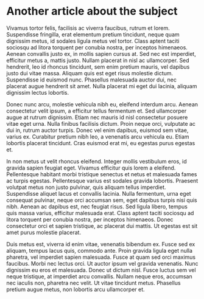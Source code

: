 # Another article about the subject

Vivamus tortor felis, facilisis ac viverra faucibus, rutrum et lorem. Suspendisse fringilla, erat elementum pretium tincidunt, neque quam dignissim metus, id sodales ligula metus vel tortor. Class aptent taciti sociosqu ad litora torquent per conubia nostra, per inceptos himenaeos. Aenean convallis justo ex, in mollis sapien cursus at. Sed nec est imperdiet, efficitur metus a, mattis justo. Nullam placerat in nisl ac ullamcorper. Sed hendrerit, leo id rhoncus tincidunt, sem enim pretium mauris, vel dapibus justo dui vitae massa. Aliquam quis est eget risus molestie dictum. Suspendisse id euismod nunc. Phasellus malesuada auctor dui, nec placerat augue hendrerit sit amet. Nulla placerat mi eget dui lacinia, aliquam dignissim lectus lobortis.

Donec nunc arcu, molestie vehicula nibh eu, eleifend interdum arcu. Aenean consectetur velit ipsum, a efficitur tellus fermentum et. Sed ullamcorper augue at rutrum dignissim. Etiam nec mauris id nisl consectetur posuere vitae eget urna. Nulla finibus facilisis dictum. Proin neque orci, vulputate ac dui in, rutrum auctor turpis. Donec vel enim dapibus, euismod sem vitae, varius ex. Curabitur pretium nibh leo, a venenatis arcu vehicula eu. Etiam lobortis placerat tincidunt. Cras euismod erat mi, eu egestas purus egestas et.

In non metus ut velit rhoncus eleifend. Integer mollis vestibulum eros, id gravida sapien feugiat eget. Vivamus efficitur quis lorem a eleifend. Pellentesque habitant morbi tristique senectus et netus et malesuada fames ac turpis egestas. Pellentesque varius est sodales gravida lobortis. Praesent volutpat metus non justo pulvinar, quis aliquam tellus imperdiet. Suspendisse aliquet lacus et convallis lacinia. Nulla fermentum, urna eget consequat pulvinar, neque orci accumsan sem, eget dapibus turpis nisi quis nibh. Aenean ac dapibus est, nec feugiat risus. Sed ligula libero, tempus quis massa varius, efficitur malesuada erat. Class aptent taciti sociosqu ad litora torquent per conubia nostra, per inceptos himenaeos. Donec consectetur orci et sapien tristique, ac placerat dui mattis. Ut egestas est sit amet purus molestie placerat.

Duis metus est, viverra id enim vitae, venenatis bibendum ex. Fusce sed ex aliquam, tempus lacus quis, commodo ante. Proin gravida ligula eget nulla pharetra, vel imperdiet sapien malesuada. Fusce at quam sed orci maximus faucibus. Morbi nec lectus orci. Ut auctor ipsum vel gravida venenatis. Nunc dignissim eu eros et malesuada. Donec ut dictum nisl. Fusce luctus sem vel neque tristique, at imperdiet arcu convallis. Nullam neque eros, accumsan nec iaculis non, pharetra nec velit. Ut vitae tincidunt metus. Phasellus pretium augue metus, non lobortis arcu ullamcorper et.